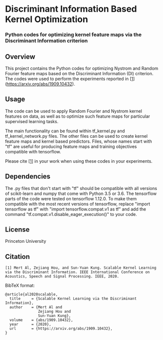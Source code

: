 # Discriminant Information Based Kernel Optimization
### Python codes for optimizing kernel feature maps via the Discriminant Information criterion

## Overview
This project contains the Python codes for optimizing Nystrom and Random Fourier feature maps based on the Discriminant Information (DI) criterion. The codes were used to perform the experiments reported in [[1](#citation)] (https://arxiv.org/abs/1909.10432).

## Usage
The code can be used to apply Random Fourier and Nystrom kernel features on data, as well as to optimize such feature maps for particular supervised learning tasks. 

The main functionality can be found within tf_kernel.py and tf_kernel_network.py files. The other files can be used to create kernel feature maps and kernel based predictors. Files, whose names start with "tf" are useful for producing feature maps and training objectives compatible with tensorflow.

Please cite [[1](#citation)] in your work when using these codes in your experiments.

## Dependencies
The .py files that don't start with "tf" should be compatible with all versions of scikit-learn and numpy that come with Python 3.5 or 3.6. The tensorflow parts of the code were tested on tensorflow 1.12.0. To make them compatible with the most recent versions of tensorflow, replace "import tensorflow as tf" with "import tensorflow.compat.v1 as tf" and add the command "tf.compat.v1.disable_eager_execution()" to your code. 

## License
Princeton University

## Citation
```
[1] Mert Al, Zejiang Hou, and Sun-Yuan Kung. Scalable Kernel Learning via the Discriminant Information. IEEE International Conference on Acoustics, Speech and Signal Processing. IEEE, 2020.
```

BibTeX format:
```
@article{al2020scalable,
  title     = {Scalable Kernel Learning via the Discriminant Information},
  author    = {Mert Al and
               Zejiang Hou and
               Sun-Yuan Kung},
  volume    = {abs/1909.10432},
  year      = {2020},
  url       = {https://arxiv.org/abs/1909.10432},
}
```
